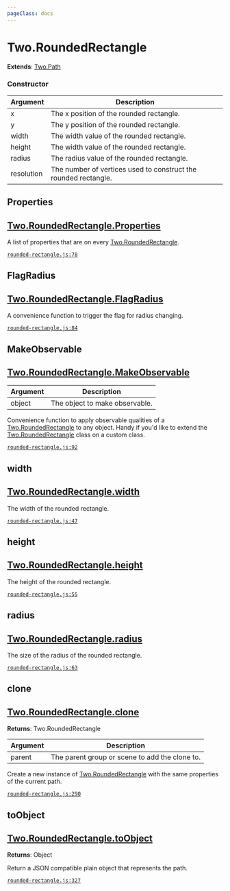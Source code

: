 ```yaml
---
pageClass: docs
---
```


# Two.RoundedRectangle


<div class="extends">

__Extends__: [Two.Path](/docs/path/)

</div>





<div class="meta">
  <custom-button text="Source" type="source" href="https://github.com/jonobr1/two.js/blob/dev/src/shapes/rounded-rectangle.js" />
</div>



### Constructor


| Argument | Description |
| ---- | ----------- |
|  x  | The x position of the rounded rectangle. |
|  y  | The y position of the rounded rectangle. |
|  width  | The width value of the rounded rectangle. |
|  height  | The width value of the rounded rectangle. |
|  radius  | The radius value of the rounded rectangle. |
|  resolution  | The number of vertices used to construct the rounded rectangle. |



<div class="static member ">

## Properties

<h2 class="longname" aria-hidden="true"><a href="#Properties"><span class="prefix">Two.RoundedRectangle.</span><span class="shortname">Properties</span></a></h2>










<div class="properties">

A list of properties that are on every [Two.RoundedRectangle](/docs/roundedrectangle).

</div>








<div class="meta">

  [`rounded-rectangle.js:78`](https://github.com/jonobr1/two.js/blob/dev/src/shapes/rounded-rectangle.js#L78)

</div>






</div>



<div class="static member ">

## FlagRadius

<h2 class="longname" aria-hidden="true"><a href="#FlagRadius"><span class="prefix">Two.RoundedRectangle.</span><span class="shortname">FlagRadius</span></a></h2>










<div class="properties">

A convenience function to trigger the flag for radius changing.

</div>








<div class="meta">

  [`rounded-rectangle.js:84`](https://github.com/jonobr1/two.js/blob/dev/src/shapes/rounded-rectangle.js#L84)

</div>






</div>



<div class="static function ">

## MakeObservable

<h2 class="longname" aria-hidden="true"><a href="#MakeObservable"><span class="prefix">Two.RoundedRectangle.</span><span class="shortname">MakeObservable</span></a></h2>












<div class="params">

| Argument | Description |
| ---- | ----------- |
|  object  | The object to make observable. |
</div>




<div class="description">

Convenience function to apply observable qualities of a [Two.RoundedRectangle](/docs/roundedrectangle) to any object. Handy if you'd like to extend the [Two.RoundedRectangle](/docs/roundedrectangle) class on a custom class.

</div>



<div class="meta">

  [`rounded-rectangle.js:92`](https://github.com/jonobr1/two.js/blob/dev/src/shapes/rounded-rectangle.js#L92)

</div>






</div>



<div class="instance member ">

## width

<h2 class="longname" aria-hidden="true"><a href="#width"><span class="prefix">Two.RoundedRectangle.</span><span class="shortname">width</span></a></h2>










<div class="properties">

The width of the rounded rectangle.

</div>








<div class="meta">

  [`rounded-rectangle.js:47`](https://github.com/jonobr1/two.js/blob/dev/src/shapes/rounded-rectangle.js#L47)

</div>






</div>



<div class="instance member ">

## height

<h2 class="longname" aria-hidden="true"><a href="#height"><span class="prefix">Two.RoundedRectangle.</span><span class="shortname">height</span></a></h2>










<div class="properties">

The height of the rounded rectangle.

</div>








<div class="meta">

  [`rounded-rectangle.js:55`](https://github.com/jonobr1/two.js/blob/dev/src/shapes/rounded-rectangle.js#L55)

</div>






</div>



<div class="instance member ">

## radius

<h2 class="longname" aria-hidden="true"><a href="#radius"><span class="prefix">Two.RoundedRectangle.</span><span class="shortname">radius</span></a></h2>










<div class="properties">

The size of the radius of the rounded rectangle.

</div>








<div class="meta">

  [`rounded-rectangle.js:63`](https://github.com/jonobr1/two.js/blob/dev/src/shapes/rounded-rectangle.js#L63)

</div>






</div>



<div class="instance function ">

## clone

<h2 class="longname" aria-hidden="true"><a href="#clone"><span class="prefix">Two.RoundedRectangle.</span><span class="shortname">clone</span></a></h2>




<div class="returns">

__Returns__: Two.RoundedRectangle



</div>









<div class="params">

| Argument | Description |
| ---- | ----------- |
|  parent  | The parent group or scene to add the clone to. |
</div>




<div class="description">

Create a new instance of [Two.RoundedRectangle](/docs/roundedrectangle) with the same properties of the current path.

</div>



<div class="meta">

  [`rounded-rectangle.js:290`](https://github.com/jonobr1/two.js/blob/dev/src/shapes/rounded-rectangle.js#L290)

</div>






</div>



<div class="instance function ">

## toObject

<h2 class="longname" aria-hidden="true"><a href="#toObject"><span class="prefix">Two.RoundedRectangle.</span><span class="shortname">toObject</span></a></h2>




<div class="returns">

__Returns__: Object



</div>












<div class="description">

Return a JSON compatible plain object that represents the path.

</div>



<div class="meta">

  [`rounded-rectangle.js:327`](https://github.com/jonobr1/two.js/blob/dev/src/shapes/rounded-rectangle.js#L327)

</div>






</div>


